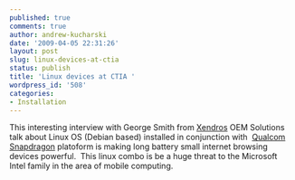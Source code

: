 ```yaml
---
published: true
comments: true
author: andrew-kucharski
date: '2009-04-05 22:31:26'
layout: post
slug: linux-devices-at-ctia
status: publish
title: 'Linux devices at CTIA '
wordpress_id: '508'
categories:
- Installation
---
```


This interesting interview with George Smith from [Xendros](http://www.xandros.com/products/oem/) OEM Solutions talk about Linux OS (Debian based) installed in conjunction with  [Qualcom Snapdragon](http://www.qctconnect.com/products/snapdragon.html) platoform is making long battery small internet browsing devices powerful.  This linux combo is be a huge threat to the Microsoft Intel family in the area of mobile computing.
